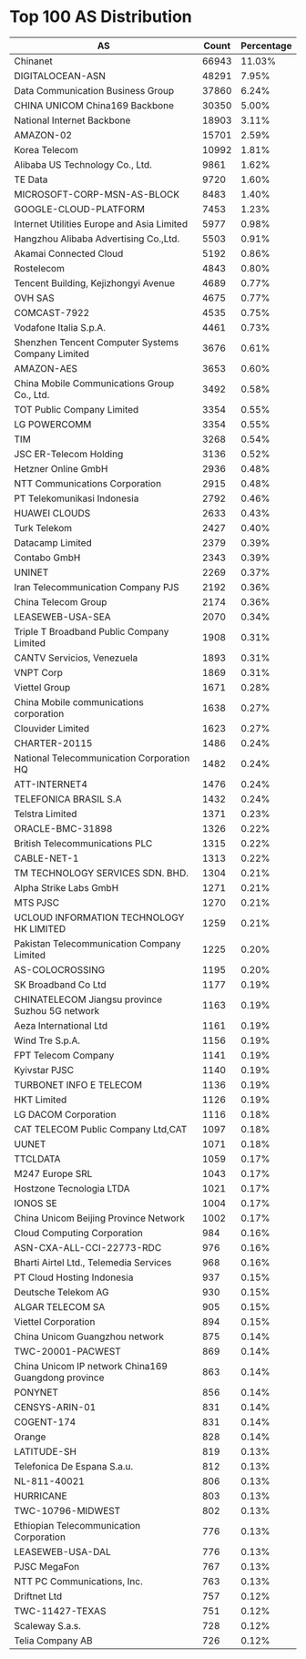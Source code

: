 # Top 100 AS Distribution
| AS | Count | Percentage |
|----|----|----|
| Chinanet | 66943 | 11.03% |
| DIGITALOCEAN-ASN | 48291 | 7.95% |
| Data Communication Business Group | 37860 | 6.24% |
| CHINA UNICOM China169 Backbone | 30350 | 5.00% |
| National Internet Backbone | 18903 | 3.11% |
| AMAZON-02 | 15701 | 2.59% |
| Korea Telecom | 10992 | 1.81% |
| Alibaba US Technology Co., Ltd. | 9861 | 1.62% |
| TE Data | 9720 | 1.60% |
| MICROSOFT-CORP-MSN-AS-BLOCK | 8483 | 1.40% |
| GOOGLE-CLOUD-PLATFORM | 7453 | 1.23% |
| Internet Utilities Europe and Asia Limited | 5977 | 0.98% |
| Hangzhou Alibaba Advertising Co.,Ltd. | 5503 | 0.91% |
| Akamai Connected Cloud | 5192 | 0.86% |
| Rostelecom | 4843 | 0.80% |
| Tencent Building, Kejizhongyi Avenue | 4689 | 0.77% |
| OVH SAS | 4675 | 0.77% |
| COMCAST-7922 | 4535 | 0.75% |
| Vodafone Italia S.p.A. | 4461 | 0.73% |
| Shenzhen Tencent Computer Systems Company Limited | 3676 | 0.61% |
| AMAZON-AES | 3653 | 0.60% |
| China Mobile Communications Group Co., Ltd. | 3492 | 0.58% |
| TOT Public Company Limited | 3354 | 0.55% |
| LG POWERCOMM | 3354 | 0.55% |
| TIM | 3268 | 0.54% |
| JSC ER-Telecom Holding | 3136 | 0.52% |
| Hetzner Online GmbH | 2936 | 0.48% |
| NTT Communications Corporation | 2915 | 0.48% |
| PT Telekomunikasi Indonesia | 2792 | 0.46% |
| HUAWEI CLOUDS | 2633 | 0.43% |
| Turk Telekom | 2427 | 0.40% |
| Datacamp Limited | 2379 | 0.39% |
| Contabo GmbH | 2343 | 0.39% |
| UNINET | 2269 | 0.37% |
| Iran Telecommunication Company PJS | 2192 | 0.36% |
| China Telecom Group | 2174 | 0.36% |
| LEASEWEB-USA-SEA | 2070 | 0.34% |
| Triple T Broadband Public Company Limited | 1908 | 0.31% |
| CANTV Servicios, Venezuela | 1893 | 0.31% |
| VNPT Corp | 1869 | 0.31% |
| Viettel Group | 1671 | 0.28% |
| China Mobile communications corporation | 1638 | 0.27% |
| Clouvider Limited | 1623 | 0.27% |
| CHARTER-20115 | 1486 | 0.24% |
| National Telecommunication Corporation HQ | 1482 | 0.24% |
| ATT-INTERNET4 | 1476 | 0.24% |
| TELEFONICA BRASIL S.A | 1432 | 0.24% |
| Telstra Limited | 1371 | 0.23% |
| ORACLE-BMC-31898 | 1326 | 0.22% |
| British Telecommunications PLC | 1315 | 0.22% |
| CABLE-NET-1 | 1313 | 0.22% |
| TM TECHNOLOGY SERVICES SDN. BHD. | 1304 | 0.21% |
| Alpha Strike Labs GmbH | 1271 | 0.21% |
| MTS PJSC | 1270 | 0.21% |
| UCLOUD INFORMATION TECHNOLOGY HK LIMITED | 1259 | 0.21% |
| Pakistan Telecommunication Company Limited | 1225 | 0.20% |
| AS-COLOCROSSING | 1195 | 0.20% |
| SK Broadband Co Ltd | 1177 | 0.19% |
| CHINATELECOM Jiangsu province Suzhou 5G network | 1163 | 0.19% |
| Aeza International Ltd | 1161 | 0.19% |
| Wind Tre S.p.A. | 1156 | 0.19% |
| FPT Telecom Company | 1141 | 0.19% |
| Kyivstar PJSC | 1140 | 0.19% |
| TURBONET INFO E TELECOM | 1136 | 0.19% |
| HKT Limited | 1126 | 0.19% |
| LG DACOM Corporation | 1116 | 0.18% |
| CAT TELECOM Public Company Ltd,CAT | 1097 | 0.18% |
| UUNET | 1071 | 0.18% |
| TTCLDATA | 1059 | 0.17% |
| M247 Europe SRL | 1043 | 0.17% |
| Hostzone Tecnologia LTDA | 1021 | 0.17% |
| IONOS SE | 1004 | 0.17% |
| China Unicom Beijing Province Network | 1002 | 0.17% |
| Cloud Computing Corporation | 984 | 0.16% |
| ASN-CXA-ALL-CCI-22773-RDC | 976 | 0.16% |
| Bharti Airtel Ltd., Telemedia Services | 968 | 0.16% |
| PT Cloud Hosting Indonesia | 937 | 0.15% |
| Deutsche Telekom AG | 930 | 0.15% |
| ALGAR TELECOM SA | 905 | 0.15% |
| Viettel Corporation | 894 | 0.15% |
| China Unicom Guangzhou network | 875 | 0.14% |
| TWC-20001-PACWEST | 869 | 0.14% |
| China Unicom IP network China169 Guangdong province | 863 | 0.14% |
| PONYNET | 856 | 0.14% |
| CENSYS-ARIN-01 | 831 | 0.14% |
| COGENT-174 | 831 | 0.14% |
| Orange | 828 | 0.14% |
| LATITUDE-SH | 819 | 0.13% |
| Telefonica De Espana S.a.u. | 812 | 0.13% |
| NL-811-40021 | 806 | 0.13% |
| HURRICANE | 803 | 0.13% |
| TWC-10796-MIDWEST | 802 | 0.13% |
| Ethiopian Telecommunication Corporation | 776 | 0.13% |
| LEASEWEB-USA-DAL | 776 | 0.13% |
| PJSC MegaFon | 767 | 0.13% |
| NTT PC Communications, Inc. | 763 | 0.13% |
| Driftnet Ltd | 757 | 0.12% |
| TWC-11427-TEXAS | 751 | 0.12% |
| Scaleway S.a.s. | 728 | 0.12% |
| Telia Company AB | 726 | 0.12% |
